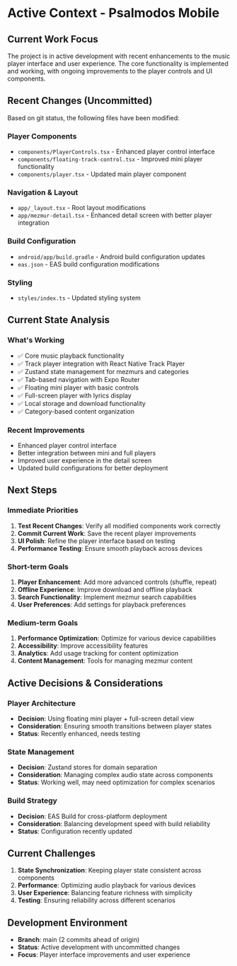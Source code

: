 # Active Context - Psalmodos Mobile

## Current Work Focus
The project is in active development with recent enhancements to the music player interface and user experience. The core functionality is implemented and working, with ongoing improvements to the player controls and UI components.

## Recent Changes (Uncommitted)
Based on git status, the following files have been modified:

### Player Components
- `components/PlayerControls.tsx` - Enhanced player control interface
- `components/floating-track-control.tsx` - Improved mini player functionality
- `components/player.tsx` - Updated main player component

### Navigation & Layout
- `app/_layout.tsx` - Root layout modifications
- `app/mezmur-detail.tsx` - Enhanced detail screen with better player integration

### Build Configuration
- `android/app/build.gradle` - Android build configuration updates
- `eas.json` - EAS build configuration modifications

### Styling
- `styles/index.ts` - Updated styling system

## Current State Analysis

### What's Working
- ✅ Core music playback functionality
- ✅ Track player integration with React Native Track Player
- ✅ Zustand state management for mezmurs and categories
- ✅ Tab-based navigation with Expo Router
- ✅ Floating mini player with basic controls
- ✅ Full-screen player with lyrics display
- ✅ Local storage and download functionality
- ✅ Category-based content organization

### Recent Improvements
- Enhanced player control interface
- Better integration between mini and full players
- Improved user experience in the detail screen
- Updated build configurations for better deployment

## Next Steps

### Immediate Priorities
1. **Test Recent Changes**: Verify all modified components work correctly
2. **Commit Current Work**: Save the recent player improvements
3. **UI Polish**: Refine the player interface based on testing
4. **Performance Testing**: Ensure smooth playback across devices

### Short-term Goals
1. **Player Enhancement**: Add more advanced controls (shuffle, repeat)
2. **Offline Experience**: Improve download and offline playback
3. **Search Functionality**: Implement mezmur search capabilities
4. **User Preferences**: Add settings for playback preferences

### Medium-term Goals
1. **Performance Optimization**: Optimize for various device capabilities
2. **Accessibility**: Improve accessibility features
3. **Analytics**: Add usage tracking for content optimization
4. **Content Management**: Tools for managing mezmur content

## Active Decisions & Considerations

### Player Architecture
- **Decision**: Using floating mini player + full-screen detail view
- **Consideration**: Ensuring smooth transitions between player states
- **Status**: Recently enhanced, needs testing

### State Management
- **Decision**: Zustand stores for domain separation
- **Consideration**: Managing complex audio state across components
- **Status**: Working well, may need optimization for complex scenarios

### Build Strategy
- **Decision**: EAS Build for cross-platform deployment
- **Consideration**: Balancing development speed with build reliability
- **Status**: Configuration recently updated

## Current Challenges
1. **State Synchronization**: Keeping player state consistent across components
2. **Performance**: Optimizing audio playback for various devices
3. **User Experience**: Balancing feature richness with simplicity
4. **Testing**: Ensuring reliability across different scenarios

## Development Environment
- **Branch**: main (2 commits ahead of origin)
- **Status**: Active development with uncommitted changes
- **Focus**: Player interface improvements and user experience
